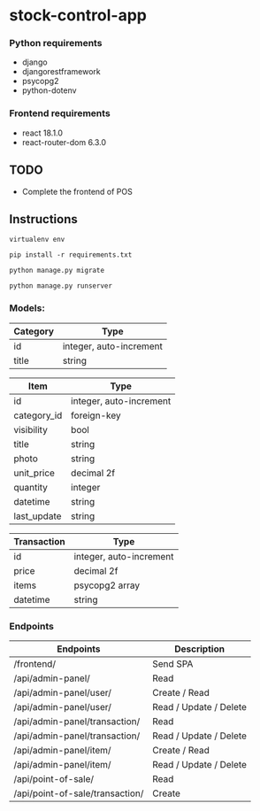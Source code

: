 # stock-control-app

### Python requirements
- django
- djangorestframework
- psycopg2
- python-dotenv

### Frontend requirements
- react 18.1.0
- react-router-dom 6.3.0

## TODO
- Complete the frontend of POS

## Instructions
`virtualenv env`

`pip install -r requirements.txt`

`python manage.py migrate`

`python manage.py runserver`

### Models:
| Category | Type |
| ------------- | ------------- |
| id | integer, auto-increment |
| title | string |


| Item | Type |
| ------------- | ------------- |
| id | integer, auto-increment |
| category_id | foreign-key |
| visibility | bool |
| title | string |
| photo | string |
| unit_price | decimal 2f |
| quantity | integer |
| datetime | string |
| last_update | string |


| Transaction | Type |
| ------------- | ------------- |
| id | integer, auto-increment |
| price | decimal 2f |
| items | psycopg2 array |
| datetime | string |


### Endpoints 

| Endpoints | Description |
| ------------- | ------------- |
| /frontend/ | Send SPA |
| /api/admin-panel/ | Read |
| /api/admin-panel/user/ | Create / Read |
| /api/admin-panel/user/<id> | Read / Update / Delete |
| /api/admin-panel/transaction/ | Read |
| /api/admin-panel/transaction/<id> | Read / Update / Delete |
| /api/admin-panel/item/ | Create / Read |
| /api/admin-panel/item/<id> | Read / Update / Delete |
| /api/point-of-sale/ | Read |
| /api/point-of-sale/transaction/ | Create |
